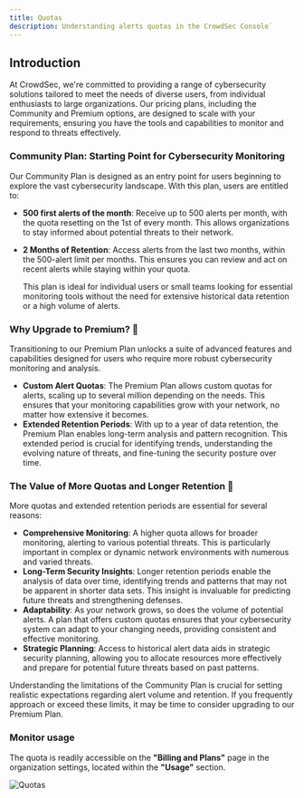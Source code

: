 ```yaml
---
title: Quotas
description: Understanding alerts quotas in the CrowdSec Console`
---
```


## Introduction

At CrowdSec, we're committed to providing a range of cybersecurity solutions tailored to meet the needs of diverse users, from individual enthusiasts to large organizations. Our pricing plans, including the Community and Premium options, are designed to scale with your requirements, ensuring you have the tools and capabilities to monitor and respond to threats effectively.

### Community Plan: Starting Point for Cybersecurity Monitoring

Our Community Plan is designed as an entry point for users beginning to explore the vast cybersecurity landscape. With this plan, users are entitled to:

- **500 first alerts of the month**: Receive up to 500 alerts per month, with the quota resetting on the 1st of every month. This allows organizations to stay informed about potential threats to their network.
- **2 Months of Retention**: Access alerts from the last two months, within the 500-alert limit per months. This ensures you can review and act on recent alerts while staying within your quota.
  
  This plan is ideal for individual users or small teams looking for essential monitoring tools without the need for extensive historical data retention or a high volume of alerts.

### Why Upgrade to Premium? 🏅

Transitioning to our Premium Plan unlocks a suite of advanced features and capabilities designed for users who require more robust cybersecurity monitoring and analysis.

- **Custom Alert Quotas**: The Premium Plan allows custom quotas for alerts, scaling up to several million depending on the needs. This ensures that your monitoring capabilities grow with your network, no matter how extensive it becomes.
- **Extended Retention Periods**: With up to a year of data retention, the Premium Plan enables long-term analysis and pattern recognition. This extended period is crucial for identifying trends, understanding the evolving nature of threats, and fine-tuning the security posture over time.

### The Value of More Quotas and Longer Retention 🏅

More quotas and extended retention periods are essential for several reasons:

- **Comprehensive Monitoring**: A higher quota allows for broader monitoring, alerting to various potential threats. This is particularly important in complex or dynamic network environments with numerous and varied threats.
- **Long-Term Security Insights**: Longer retention periods enable the analysis of data over time, identifying trends and patterns that may not be apparent in shorter data sets. This insight is invaluable for predicting future threats and strengthening defenses.
- **Adaptability**: As your network grows, so does the volume of potential alerts. A plan that offers custom quotas ensures that your cybersecurity system can adapt to your changing needs, providing consistent and effective monitoring.
- **Strategic Planning**: Access to historical alert data aids in strategic security planning, allowing you to allocate resources more effectively and prepare for potential future threats based on past patterns.

Understanding the limitations of the Community Plan is crucial for setting realistic expectations regarding alert volume and retention. If you frequently approach or exceed these limits, it may be time to consider upgrading to our Premium Plan.

### Monitor usage

The quota is readily accessible on the **"Billing and Plans"** page in the organization settings, located within the **"Usage"** section.

![Quotas](/img/console/alerts/quotas.png)
